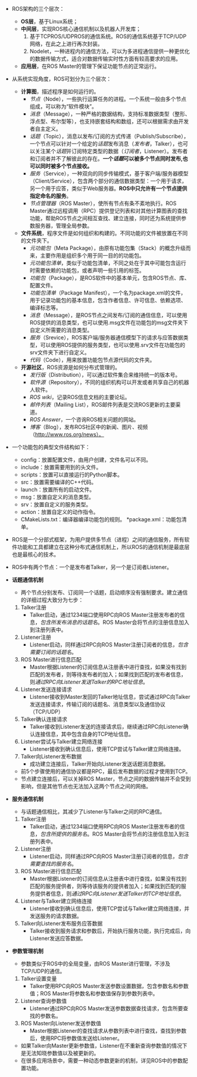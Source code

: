 
* ROS架构的三个层次：
    * **OS层**，基于Linux系统；
    * **中间层**，实现ROS核心通信机制以及机器人开发库；
        1. 基于TCPROS/UDPROS的通信系统。ROS的通信系统基于TCP/UDP网络，在此之上进行再次封装。
        2. Nodelet，一种进程内的通信方法，可以为多进程通信提供一种更优化的数据传输方式，适合对数据传输实时性方面有较高要求的应用。
    * **应用层**，在ROS Master的管理下保证功能节点的正常运行。

* 从系统实现角度，ROS可划分为三个层次：
    * **计算图**，描述程序是如何运行的。
        * *节点*（Node），一些执行运算任务的进程。一个系统一般由多个节点组成，可以称为“软件模块”。
        * *消息*（Message），一种严格的数据结构，支持标准数据类型（整形、浮点型、布尔型等），也支持嵌套结构和数组，还可以根据需求由开发者自主定义。
        * *话题*（Topic），消息以发布/订阅的方式传递（Publish/Subscribe），一个节点可以针对一个给定的*话题*发布消息（*发布者*，Talker），也可以关注某个*话题*并订阅特定类型的数据（*订阅者*，Listener）。发布者和订阅者并不了解彼此的存在。**一个*话题*可以被多个节点同时发布,也可以同时被多个节点接收。**
        * *服务*（Service），一种双向的同步传输模式，基于客户端/服务器模型（Client/Service），包含两个部分的通信数据类型：一个用于请求，另一个用于应答，类似于Web服务器。**ROS中只允许有一个节点提供指定命名的服务**。
        * *节点管理器*（ROS Master），使所有节点有条不紊地执行。ROS Master通过远程调用（RPC）提供登记列表和对其他计算图表的查找功能，帮助ROS节点之间相互查找、建立连接，同时还为系统提供参数服务器，管理全局参数。
    * **文件系统**，程序文件是如何组织和构建的。不同功能的文件被放置在不同的文件夹下。
        * *元功能包*（Meta Package），由原有功能包集（Stack）的概念升级而来，主要作用是组织多个用于同一目的的功能包。
        * *元功能包清单*，类似于功能包清单，不同之处在于其中可能包含运行时需要依赖的功能包，或者声明一些引用的标签。
        * *功能包*（Package），是ROS软件中的基本单元，包含ROS节点、库、配置文件。
        * *功能包清单*（Package Manifest），一个名为package.xml的文件，用于记录功能包的基本信息，包含作者信息、许可信息、依赖选项、编译标志等。
        * *消息*（Message），是ROS节点之间发布/订阅的通信信息，可以使用ROS提供的消息类型，也可以使用.msg文件在功能包的msg文件夹下自定义所需要的消息类型。
        * *服务*（Srevice），ROS客户端/服务器通信模型下的请求与应答数据类型，可以使用ROS提供的服务类型，也可以使用.srv文件在功能包的srv文件夹下进行自定义。
        * *代码*（Code），用来放置功能包节点源代码的文件夹。
    * **开源社区**，ROS资源是如何分布式管理的。
        * *发行版*（Distribution），可以通过软件集合来维持统一的版本号。
        * *软件源*（Repository），不同的组织机构可以开发或者共享自己的机器人软件。
        * *ROS wiki*，记录ROS信息文档的主要论坛。
        * *邮件列表*（Mailing List），ROS邮件列表是交流ROS更新的主要渠道。
        * *ROS Answer*，一个咨询ROS相关问题的网站。
        * *博客*（Blog），发布ROS社区中的新闻、图片、视频（http://www.ros.org/news）。

* 一个功能包的典型文件结构如下：
    * config：放置配置文件，由用户创建，文件名可以不同。
    * include：放置需要用到的头文件。
    * scripts：放置可以直接运行的Python脚本。
    * src：放置需要编译的C++代码。
    * launch：放置所有的启动文件。
    * msg：放置自定义的消息类型。
    * srv：放置自定义的服务类型。
    * action：放置自定义的动作指令。
    * CMakeLists.txt：编译器编译功能包的规则。
    *package.xml：功能包清单。

* ROS是一个分部式框架，为用户提供多节点（进程）之间的通信服务，所有软件功能和工具都建立在这种分布式通信机制上，所以ROS的通信机制是最底层也是最核心的技术。
* ROS中有两个节点：一个是发布者Talker，另一个是订阅者Listener。

* **话题通信机制**
    * 两个节点分别发布、订阅同一个话题，启动顺序没有强制要求。建立通信的详细过程大致分为七步：
    1. Talker注册
        * Talker启动，通过1234端口使用RPC向ROS Master注册发布者的信息，*包含所发布消息的话题名*。ROS Master会将节点的注册信息加入到注册列表中。
    2. Listener注册
        * Listener启动，同样通过RPC向ROS Master注册订阅者的信息，*包含需要订阅的话题名*。
    3. ROS Master进行信息匹配
        * Master根据Listener的订阅信息从注册表中进行查找，如果没有找到匹配的发布者，则等待发布者的加入；如果找到匹配的发布者信息，则*通过RPC向Listener发送Talker的RPC地址信息*。
    4. Listener发送连接请求
        * Listener接收到Master发回的Talker地址信息，尝试通过RPC向Talker发送连接请求，传输订阅的话题名、消息类型以及通信协议（TCP/UDP）
    5. Talker确认连接请求
        * Talker接收到Listener发送的连接请求后，继续通过RPC向Listener确认连接信息，其中包含自身的TCP地址信息。
    6. Listener尝试与Talker建立网络连接
        * Listener接收到确认信息后，使用TCP尝试与Talker建立网络连接。
    7. Talker向Listener发布数据
        * 成功建立连接后，Talker开始向Listener发送话题消息数据。
    
    * 前5个步骤使用的通信协议都是RPC，最后发布数据的过程才使用到TCP。
    * 节点建立连接后，可以关掉ROS Master，节点之间的数据传输并不会受到影响，但是其他节点也无法加入这两个节点之间的网络。

* **服务通信机制**
    * 与话题通信相比，其减少了Listener与Talker之间的RPC通信。
    1. Talker注册
        * Talker启动，通过1234端口使用RPC向ROS Master注册发布者的信息，*包含所提供的服务名*。ROS Master会将节点的注册信息加入到注册列表中。
    2. Listener注册
        * Listener启动，同样通过RPC向ROS Master注册订阅者的信息，*包含需要查找的服务名*。
    3. ROS Master进行信息匹配
        * Master根据Listener的订阅信息从注册表中进行查找，如果没有找到匹配的服务提供者，则等待该服务的提供者加入；如果找到匹配的服务提供者信息，则*通过RPC向Listener发送Talker的TCP地址信息*。
    4. Listener与Talker建立网络连接
        * Listener接收到确认信息后，使用TCP尝试与Talker建立网络连接，并发送服务的请求数据。
    5. Talker向Listener发布服务应答数据
        * Talker接收到服务请求和参数后，开始执行服务功能，执行完成后，向Listener发送应答数据。
    
* **参数管理机制**
    * 参数类似于ROS中的全局变量，由ROS Master进行管理，不涉及TCP/UDP的通信。
    1. Talker设置变量
        * Talker使用RPC向ROS Master发送参数设置数据，包含参数名和参数值；ROS Master将参数名和参数值保存到参数列表中。
    2. Listener查询参数值
        * Listener通过RPC向ROS Master发送参数数据查找请求，包含所要查找的参数名。
    3. ROS Master向Listener发送参数值
        * Master根据Listener的查找请求从参数列表中进行查找，查找到参数后，使用RPC将参数值发送给Listener。

    * 如果Talker向Master更新参数值，Listener在不重新查询参数值的情况下是无法知晓参数值以及被更新的。
    * 在很多应用场景中，需要一种动态参数更新的机制，详见ROS中的参数配置功能。